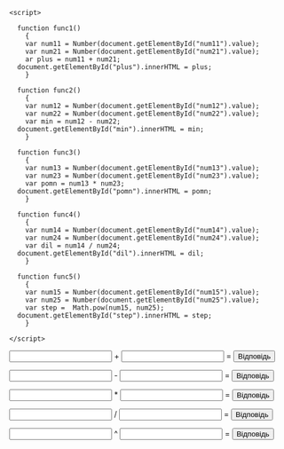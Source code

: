 <!DOCTYPE html>
<!DOCTYPE html>
<html>
<head>
	
	<script>

	  function func1()
	    {
		var num11 = Number(document.getElementById("num11").value);
		var num21 = Number(document.getElementById("num21").value);
		ar plus = num11 + num21;
	  document.getElementById("plus").innerHTML = plus;
        }

      function func2()
        {
  	    var num12 = Number(document.getElementById("num12").value);
        var num22 = Number(document.getElementById("num22").value);
        var min = num12 - num22;
      document.getElementById("min").innerHTML = min;
        }

  	  function func3()
  	    {
        var num13 = Number(document.getElementById("num13").value);
        var num23 = Number(document.getElementById("num23").value);
        var pomn = num13 * num23;
      document.getElementById("pomn").innerHTML = pomn;
        }
  	  
  	  function func4()
  	    {
  		var num14 = Number(document.getElementById("num14").value);
  		var num24 = Number(document.getElementById("num24").value);
        var dil = num14 / num24;
      document.getElementById("dil").innerHTML = dil;
        }
      
      function func5()
        {
        var num15 = Number(document.getElementById("num15").value);
        var num25 = Number(document.getElementById("num25").value);
        var step =  Math.pow(num15, num25);
      document.getElementById("step").innerHTML = step;
        }

	</script>

</head>

<body>

<p>
<input id="num11"/> + <input id="num21"/> = <output id="plus"/>
<button onclick="func1()">Відповідь</button> 
</p>

<p>
<input id="num12"/> - <input id="numb22"/> = <output id="min"/>
<button onclick="func2()">Відповідь</button>
</p>

<p>
<input id="num13"/> * <input id="num23"/> = <output id="pomn"/>
<button onclick="func3()">Відповідь</button>
</p>

<p>
<input id="num14"/> / <input id="num24"/> = <output id="dil"/>
<button onclick="func4()">Відповідь</button>
</p>

<p>
<input id="num15"/> ^ <input id="numb25"/> = <output id="step"/>
<button onclick="func5()">Відповідь</button>
</p>

</body>
</html>
